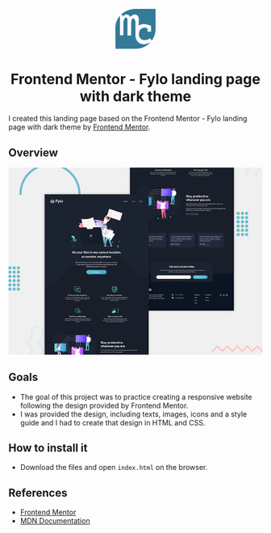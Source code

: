 <p align="center"><img src="./images/mylogo.svg" alt="logo" title="logo" width="80"></p>
<h1 align="center">Frontend Mentor - Fylo landing page with dark theme</h1>

I created this landing page based on the Frontend Mentor - Fylo landing page with dark theme by [Frontend Mentor](https://www.frontendmentor.io/challenges/fylo-dark-theme-landing-page-5ca5f2d21e82137ec91a50fd).

## Overview

![Design preview for the Fylo landing page with dark theme and features grid challenge](./design/desktop-preview.jpg)

## Goals

- The goal of this project was to practice creating a responsive website following the design provided by Frontend Mentor.
- I was provided the design, including texts, images, icons and a style guide and I had to create that design in HTML and CSS. 

## How to install it

- Download the files and open `index.html` on the browser.

## References

* [Frontend Mentor](https://www.frontendmentor.io/challenges/fylo-dark-theme-landing-page-5ca5f2d21e82137ec91a50fd)
* [MDN Documentation](https://developer.mozilla.org/en-US/)